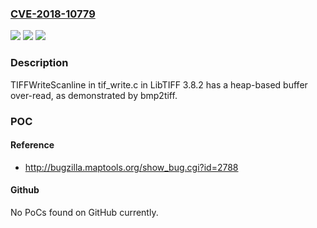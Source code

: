 ### [CVE-2018-10779](https://cve.mitre.org/cgi-bin/cvename.cgi?name=CVE-2018-10779)
![](https://img.shields.io/static/v1?label=Product&message=n%2Fa&color=blue)
![](https://img.shields.io/static/v1?label=Version&message=n%2Fa&color=blue)
![](https://img.shields.io/static/v1?label=Vulnerability&message=n%2Fa&color=brighgreen)

### Description

TIFFWriteScanline in tif_write.c in LibTIFF 3.8.2 has a heap-based buffer over-read, as demonstrated by bmp2tiff.

### POC

#### Reference
- http://bugzilla.maptools.org/show_bug.cgi?id=2788

#### Github
No PoCs found on GitHub currently.

